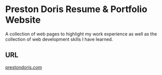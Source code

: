# Preston Doris Resume & Portfolio Website


A collection of web pages to highlight my work experience as well as the collection of web development skills I have learned.

## URL

[prestondoris.com](https://wwww.prestondoris.com)
